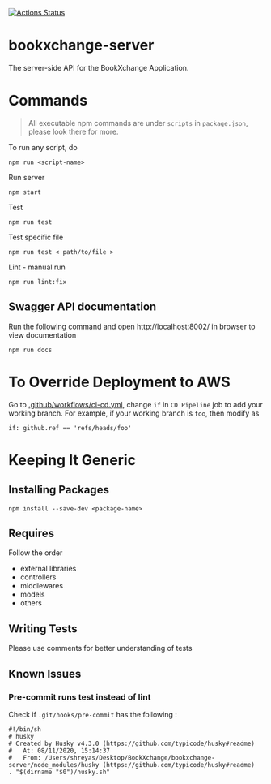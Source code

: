 [![Actions Status](https://github.com/shreyas-sriram/bookxchange-server/workflows/CI/CD/badge.svg)](https://github.com/shreyas-sriram/bookxchange-server/actions)

# bookxchange-server

The server-side API for the BookXchange Application.

# Commands

> All executable npm commands are under `scripts` in `package.json`, please look there for more.

To run any script, do

```
npm run <script-name>
```

Run server

```
npm start
```

Test

```
npm run test
```

Test specific file

```
npm run test < path/to/file >
```

Lint - manual run

```
npm run lint:fix
```

## Swagger API documentation

Run the following command and open http://localhost:8002/ in browser to view documentation

```
npm run docs
```

# To Override Deployment to AWS

Go to [.github/workflows/ci-cd.yml](https://github.com/shreyas-sriram/bookxchange-server/blob/signup/.github/workflows/ci-cd.yaml), change `if` in `CD Pipeline` job to add your working branch. For example, if your working branch is `foo`, then modify as

```
if: github.ref == 'refs/heads/foo'
```

# Keeping It Generic

## Installing Packages

```
npm install --save-dev <package-name>
```

## Requires

Follow the order

- external libraries
- controllers
- middlewares
- models
- others

## Writing Tests

Please use comments for better understanding of tests

## Known Issues

### Pre-commit runs test instead of lint

Check if `.git/hooks/pre-commit` has the following :

```
#!/bin/sh
# husky
# Created by Husky v4.3.0 (https://github.com/typicode/husky#readme)
#   At: 08/11/2020, 15:14:37
#   From: /Users/shreyas/Desktop/BookXchange/bookxchange-server/node_modules/husky (https://github.com/typicode/husky#readme)
. "$(dirname "$0")/husky.sh"
```
